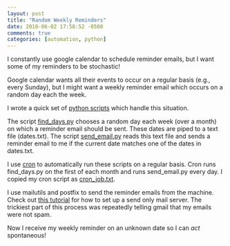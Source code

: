 ```yaml
---
layout: post
title: "Random Weekly Reminders"
date: 2018-06-02 17:58:52 -0500
comments: true
categories: [automation, python]
---
```


I constantly use google calendar to schedule reminder emails, but I want some of my reminders to be stochastic!

Google calendar wants all their events to occur on a regular basis (e.g., every Sunday), but I might want a weekly reminder email which occurs on a random day each the week.

I wrote a quick set of [python scripts](https://github.com/dvatterott/reminder_email) which handle this situation.

The script [find_days.py](https://github.com/dvatterott/reminder_email/blob/master/find_days.py) chooses a random day each week (over a month) on which a reminder email should be sent. These dates are piped to a text file (dates.txt). The script [send_email.py](https://github.com/dvatterott/reminder_email/blob/master/send_email.py) reads this text file and sends a reminder email to me if the current date matches one of the dates in dates.txt.

I use [cron](https://help.ubuntu.com/community/CronHowto) to automatically run these scripts on a regular basis. Cron runs find_days.py on the first of each month and runs send_email.py every day. I copied my cron script as [cron_job.txt](https://github.com/dvatterott/reminder_email/blob/master/cron_job.txt).

I use mailutils and postfix to send the reminder emails from the machine. Check out [this tutorial](https://www.digitalocean.com/community/tutorials/how-to-install-and-configure-postfix-as-a-send-only-smtp-server-on-ubuntu-14-04) for how to set up a send only mail server. The trickiest part of this process was repeatedly telling gmail that my emails were not spam.

Now I receive my weekly reminder on an unknown date so I can *act* spontaneous!
